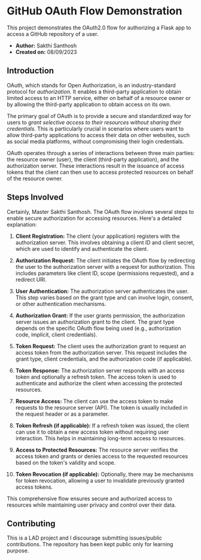 # GitHub OAuth Flow Demonstration

This project demonstrates the OAuth2.0 flow for authorizing a Flask app to access a GitHub repository of a user.

- **Author:** Sakthi Santhosh
- **Created on:** 08/09/2023

## Introduction

OAuth, which stands for Open Authorization, is an industry-standard protocol for *authorization.* It enables a third-party application to obtain limited access to an HTTP service, either on behalf of a resource owner or by allowing the third-party application to obtain access on its own.

The primary goal of OAuth is to provide a secure and standardized way for users to *grant selective access to their resources without sharing their credentials.* This is particularly crucial in scenarios where users want to allow third-party applications to access their data on other websites, such as social media platforms, without compromising their login credentials.

OAuth operates through a series of interactions between three main parties: the resource owner (user), the client (third-party application), and the authorization server. These interactions result in the issuance of access tokens that the client can then use to access protected resources on behalf of the resource owner.

## Steps Involved

Certainly, Master Sakthi Santhosh. The OAuth flow involves several steps to enable secure authorization for accessing resources. Here's a detailed explanation:

1. **Client Registration:** The client (your application) registers with the authorization server. This involves obtaining a client ID and client secret, which are used to identify and authenticate the client.

2. **Authorization Request:** The client initiates the OAuth flow by redirecting the user to the authorization server with a request for authorization. This includes parameters like client ID, scope (permissions requested), and a redirect URI.

3. **User Authentication:** The authorization server authenticates the user. This step varies based on the grant type and can involve login, consent, or other authentication mechanisms.

4. **Authorization Grant:** If the user grants permission, the authorization server issues an authorization grant to the client. The grant type depends on the specific OAuth flow being used (e.g., authorization code, implicit, client credentials).

5. **Token Request:** The client uses the authorization grant to request an access token from the authorization server. This request includes the grant type, client credentials, and the authorization code (if applicable).

6. **Token Response:** The authorization server responds with an access token and optionally a refresh token. The access token is used to authenticate and authorize the client when accessing the protected resources.

7. **Resource Access:** The client can use the access token to make requests to the resource server (API). The token is usually included in the request header or as a parameter.

8. **Token Refresh (if applicable):** If a refresh token was issued, the client can use it to obtain a new access token without requiring user interaction. This helps in maintaining long-term access to resources.

9. **Access to Protected Resources:** The resource server verifies the access token and grants or denies access to the requested resources based on the token's validity and scope.

10. **Token Revocation (if applicable):** Optionally, there may be mechanisms for token revocation, allowing a user to invalidate previously granted access tokens.

This comprehensive flow ensures secure and authorized access to resources while maintaining user privacy and control over their data.

## Contributing

This is a LAD project and I discourage submitting issues/public contributions. The repository has been kept public only for learning purpose.
